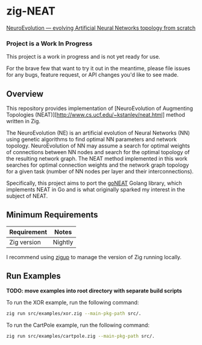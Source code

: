 # zig-NEAT

[NeuroEvolution — evolving Artificial Neural Networks topology from scratch](https://becominghuman.ai/neuroevolution-evolving-artificial-neural-networks-topology-from-the-scratch-d1ebc5540d84)

### Project is a Work In Progress

This project is a work in progress and is not yet ready for use.

For the brave few that want to try it out in the meantime, please file issues for any bugs, feature request, or API changes you'd like to see made.

## Overview

This repository provides implementation of [NeuroEvolution of Augmenting Topologies (NEAT)][http://www.cs.ucf.edu/~kstanley/neat.html] method written in Zig.

The NeuroEvolution (NE) is an artificial evolution of Neural Networks (NN) using genetic algorithms to find optimal NN parameters and network topology. NeuroEvolution of NN may assume a search for optimal weights of connections between NN nodes and search for the optimal topology of the resulting network graph. The NEAT method implemented in this work searches for optimal connection weights and the network graph topology for a given task (number of NN nodes per layer and their interconnections).

Specifically, this project aims to port the [goNEAT](https://github.com/yaricom/goNEAT) Golang library, which implements NEAT in Go and is what originally sparked my interest in the subject of NEAT.

## Minimum Requirements

| Requirement | Notes   |
| ----------- | ------- |
| Zig version | Nightly |

I recommend using [zigup](https://github.com/marler8997/zigup) to manage the version of Zig running locally.

## Run Examples

**TODO: move examples into root directory with separate build scripts**

To run the XOR example, run the following command:

```bash
zig run src/examples/xor.zig --main-pkg-path src/.
```

To run the CartPole example, run the following command:

```bash
zig run src/examples/cartpole.zig --main-pkg-path src/.
```
